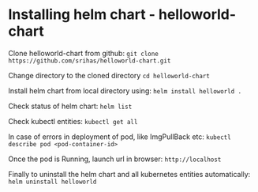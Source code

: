 # Installing helm chart - helloworld-chart
Clone helloworld-chart from github:
`git clone https://github.com/srihas/helloworld-chart.git`

Change directory to the cloned directory
`cd helloworld-chart`

Install helm chart from local directory using:
`helm install helloworld .`

Check status of helm chart:
`helm list`

Check kubectl entities:
`kubectl get all`

In case of errors in deployment of pod, like ImgPullBack etc:
`kubectl describe pod <pod-container-id>`

Once the pod is Running, launch url in browser:
`http://localhost`



Finally to uninstall the helm chart and all kubernetes entities automatically:
`helm uninstall helloworld`

